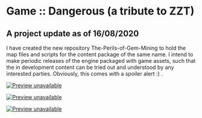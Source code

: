 # Game :: Dangerous (a tribute to ZZT)

## A project update as of 16/08/2020

I have created the new repository The-Perils-of-Gem-Mining to hold the map files and scripts for the content package
of the same name.  I intend to make periodic releases of the engine packaged with game assets, such that the in development
content can be tried out and understood by any interested parties.  Obviously, this comes with a spoiler alert :) .

[![Preview unavailable](https://img.youtube.com/vi/oHMakxQZjlk/default.jpg)](https://youtu.be/oHMakxQZjlk)

[![Preview unavailable](https://img.youtube.com/vi/4Y2er6WZ5qs/default.jpg)](https://youtu.be/4Y2er6WZ5qs)

[![Preview unavailable](https://img.youtube.com/vi/8HuMVTjA138/default.jpg)](https://youtu.be/8HuMVTjA138)

